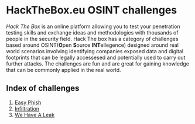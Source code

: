 # HackTheBox.eu OSINT challenges
*Hack The Box* is an online platform allowing you to test your penetration testing skills and
exchange ideas and methodologies with thousands of people in the security field.
Hack The box has a category of challenges based around OSINT(**O**pen **S**ource **INT**ellegence) designed around real world
scenarios involving identifying companies exposed data and digital footprints that can be legally accessesed and potentially used to carry out further attacks. The challenges are fun and are great for gaining knowledge that can be commonly applied in the real world.

## Index of challenges
1. [Easy Phish](docs/EasyPhish)
2. [Infiltration](docs/Infiltration)
3. [We Have A Leak](docs/WeHaveALeak)
